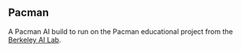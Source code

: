 ## Pacman

A Pacman AI build to run on the Pacman educational project from the [Berkeley AI Lab](http://ai.berkeley.edu/project_overview.html).

